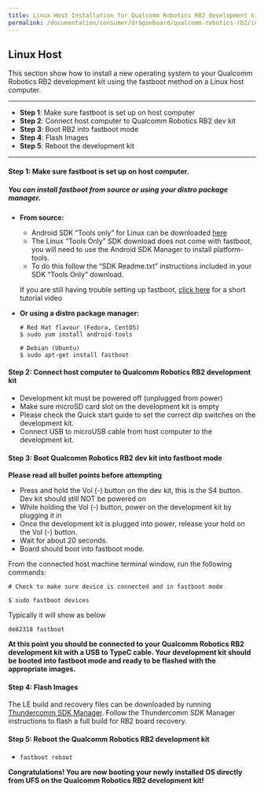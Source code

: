 ```yaml
---
title: Linux Host Installation for Qualcomm Robotics RB2 development kit
permalink: /documentation/consumer/dragonboard/qualcomm-robotics-rb2/installation/le.md.html
---
```

## Linux Host

This section show how to install a new operating system to your Qualcomm Robotics RB2 development kit using the fastboot method on a Linux host computer.

***

- **Step 1**: Make sure fastboot is set up on host computer
- **Step 2**: Connect host computer to Qualcomm Robotics RB2 dev kit
- **Step 3**: Boot RB2 into fastboot mode
- **Step 4**: Flash Images
- **Step 5**: Reboot the development kit

***

#### **Step 1**: Make sure fastboot is set up on host computer.
##### You can install fastboot from source or using your distro package manager.

- **From source:**
  - Android SDK “Tools only” for Linux can be downloaded <a href="https://developer.android.com/studio/releases/platform-tools.html" target="_blank">here</a>
  - The Linux “Tools Only” SDK download does not come with fastboot, you will need to use the Android SDK Manager to install platform-tools.
  - To do this follow the “SDK Readme.txt” instructions included in your SDK “Tools Only” download.

  If you are still having trouble setting up fastboot, <a href="https://youtu.be/W_zlydVBftA" target="_blank">click here</a> for a short tutorial video

- **Or using a distro package manager:**
  ```
  # Red Hat flavour (Fedora, CentOS)
  $ sudo yum install android-tools

  # Debian (Ubuntu)
  $ sudo apt-get install fastboot
  ```

#### **Step 2**: Connect host computer to Qualcomm Robotics RB2 development kit

- Development kit must be powered off (unplugged from power)
- Make sure microSD card slot on the development kit is empty
- Please check the Quick start guide to set the correct dip switches on the development kit.
- Connect USB to microUSB cable from host computer to the development kit.

#### **Step 3**: Boot Qualcomm Robotics RB2 dev kit into fastboot mode

**Please read all bullet points before attempting**

- Press and hold the Vol (-) button on the dev kit, this is the S4 button. Dev kit should still NOT be powered on
- While holding the Vol (-) button, power on the development kit by plugging it in
- Once the development kit is plugged into power, release your hold on the Vol (-) button.
- Wait for about 20 seconds.
- Board should boot into fastboot mode.

From the connected host machine terminal window, run the following commands:

```shell
# Check to make sure device is connected and in fastboot mode

$ sudo fastboot devices
```

Typically it will show as below
```shell
de82318	fastboot
```

**At this point you should be connected to your Qualcomm Robotics RB2 development kit with a USB to TypeC cable. Your development kit should be booted into fastboot mode and ready to be flashed with the appropriate images.**

#### **Step 4**: Flash Images

The LE build and recovery files can be downloaded by running [Thundercomm SDK Manager](https://www.thundercomm.com/product/qualcomm-robotics-rb2-platform/#sdk-manager). Follow the Thundercomm SDK Manager instructions to flash a full build for RB2 board recovery.

#### **Step 5**: Reboot the Qualcomm Robotics RB2 development kit

- ```fastboot reboot```

**Congratulations! You are now booting your newly installed OS directly
from UFS on the Qualcomm Robotics RB2 development kit!**



